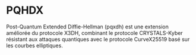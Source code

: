 # PQHDX
Post-Quantum Extended Diffie-Hellman (pqxdh) est une extension améliorée du protocole X3DH, 
combinant le protocole CRYSTALS-Kyber résistant aux attaques quantiques avec le protocole 
CurveX25519 basé sur les courbes elliptiques.

